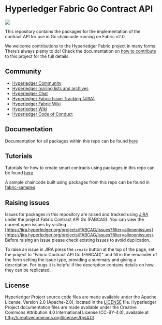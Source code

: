# Hyperledger Fabric Go Contract API

[![](http://godoc.org/github.com/hyperledger/fabric-contract-api-go?status.svg)](http://godoc.org/github.com/hyperledger/fabric-contract-api-go)

This repository contains the packages for the implementation of the contract API for use in Go chaincode running on Fabric v2.0

We welcome contributions to the Hyperledger Fabric project in many forms.
There’s always plenty to do! Check the documentation on
[how to contribute][contributing] to this project for the full details.

## Community

- [Hyperledger Community](https://www.hyperledger.org/community)
- [Hyperledger mailing lists and archives](http://lists.hyperledger.org/)
- [Hyperledger Chat](http://chat.hyperledger.org/channel/fabric)
- [Hyperledger Fabric Issue Tracking (JIRA)](https://jira.hyperledger.org/secure/Dashboard.jspa?selectPageId=10104)
- [Hyperledger Fabric Wiki](https://wiki.hyperledger.org/display/Fabric)
- [Hyperledger Wiki](https://wiki.hyperledger.org/)
- [Hyperledger Code of Conduct](https://wiki.hyperledger.org/display/HYP/Hyperledger+Code+of+Conduct)

## Documentation
Documentation for all packages within this repo can be found [here](http://godoc.org/github.com/hyperledger/fabric-contract-api-go)

## Tutorials
Tutorials for how to create smart contracts using packages in this repo can be found [here](./tutorials)

A sample chaincode built using packages from this repo can be found in [fabric-samples](https://github.com/hyperledger/fabric-samples/tree/master/chaincode/fabcar/go)

## Raising issues
Issues for packages in this repository are raised and tracked using [JIRA](https://jira.hyperledger.org) under the project Fabric Contract API Go (FABCAG). You can view the current open issues by visiting [https://jira.hyperledger.org/projects/FABCAG/issues?filter=allopenissues](https://jira.hyperledger.org/projects/FABCAG/issues?filter=allopenissues). Before raising an issue please check existing issues to avoid duplication.

To raise an issue in JIRA press the `create` button at the top of the page, set the project to "Fabric Contract API Go (FABCAG)" and fill in the remainder of the form setting the issue type, providing a summary and giving a description. For bugs it is helpful if the description contains details on how they can be replicated.

## License <a name="license"></a>

Hyperledger Project source code files are made available under the Apache License, Version 2.0 (Apache-2.0), located in the [LICENSE](LICENSE) file. Hyperledger Project documentation files are made available under the Creative Commons Attribution 4.0 International License (CC-BY-4.0), available at http://creativecommons.org/licenses/by/4.0/.

[contributing]: https://hyperledger-fabric.readthedocs.io/en/latest/CONTRIBUTING.html
[grpc]: https://grpc.io/docs/guides/
[protobuf]: https://github.com/protocolbuffers/protobuf/
[rocketchat-image]: https://open.rocket.chat/images/join-chat.svg
[rocketchat-url]: https://chat.hyperledger.org/channel/fabric
